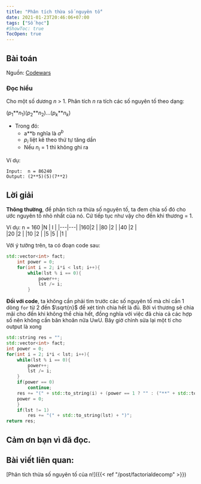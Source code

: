 ```yaml
---
title: "Phân tích thừa số nguyên tố"
date: 2021-01-23T20:46:06+07:00
tags: ["Số học"]
#ShowToc: true
TocOpen: true
---
```

## Bài toán 
Nguồn: [Codewars](https://www.codewars.com/kata/54d512e62a5e54c96200019e)
### Đọc hiểu
Cho một số dương $n$ > 1. Phân tích $n$ ra tích các số nguyên tố theo dạng:

($p_1$\*\*$n_1$)($p_2$\*\*$n_2$)...($p_k$\*\*$n_k$) 
- Trong đó: 
    - a**b nghĩa là $a^b$
    - $p_i$ liệt kê theo thứ tự tăng dần
    - Nếu $n_i$ = 1 thì không ghi ra

Ví dụ:
```
Input:  n = 86240
Output: (2**5)(5)(7**2)
```
## Lời giải 
**Thông thường**, để phân tích ra thừa số nguyên tố, ta đem chia số đó cho ước nguyên tố nhỏ nhất của nó. Cứ tiếp tục như vậy cho đến khi thương = 1.

Ví dụ: n = 160
|N  | I |
|---|---|
|160|2  |
|80 |2  |
|40 |2  |   
|20 |2  |
|10 |2  |
|5  |5  |
|1  |

Với ý tưởng trên, ta có đoạn code sau:
```cpp
std::vector<int> fact;
    int power = 0;
    for(int i = 2; i*i < lst; i++){
        while(lst % i == 0){
            power++;
            lst /= i;
        }
```
**Đối với code**, ta không cần phải tìm trước các số nguyên tố mà chỉ cần 1 dòng `for` từ 2 đến $\sqrt{n}$ để xét tính chia hết là đủ. Bởi vì thương sẽ chia mãi cho đến khi không thể chia hết, đồng nghĩa với việc đã chia cả các hợp số nên không cần băn khoăn nữa UwU. Bây giờ chỉnh sửa lại một tí cho output là xong
```cpp
std::string res = "";
std::vector<int> fact;
int power = 0;
for(int i = 2; i*i < lst; i++){
    while(lst % i == 0){
        power++;
        lst /= i;
    }
    if(power == 0)
        continue;
    res += "(" + std::to_string(i) + (power == 1 ? "" : ("**" + std::to_string(power))) + ")";
    power = 0;
    }   
    if(lst != 1)
        res += "(" + std::to_string(lst) + ")";
return res;
```
## Cảm ơn bạn vì đã đọc.
## Bài viết liên quan:
[Phân tích thừa số nguyên tố của n!]({{< ref "/post/factorialdecomp" >}})